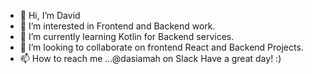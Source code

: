 - 👋 Hi, I’m David
- 👀 I’m interested in Frontend and Backend work.
- 🌱 I’m currently learning Kotlin for Backend services.
- 💞️ I’m looking to collaborate on frontend React and Backend Projects.
- 📫 How to reach me ...@dasiamah on Slack
Have a great day! :)
